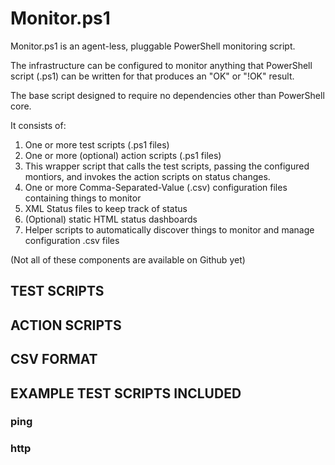 # Monitor.ps1

Monitor.ps1 is an agent-less, pluggable PowerShell monitoring script.

The infrastructure can be configured to monitor anything that PowerShell script (.ps1) can be written for that produces an "OK" or "!OK" result.

The base script designed to require no dependencies other than PowerShell core.

It consists of:
1. One or more test scripts (.ps1 files)
2. One or more (optional) action scripts (.ps1 files)
3. This wrapper script that calls the test scripts, passing the configured montiors, and invokes the action scripts on status changes.
4. One or more Comma-Separated-Value (.csv) configuration files containing things to monitor
5. XML Status files to keep track of status
6. (Optional) static HTML status dashboards
7. Helper scripts to automatically discover things to monitor and manage configuration .csv files

(Not all of these components are available on Github yet)

## TEST SCRIPTS

## ACTION SCRIPTS

## CSV FORMAT

## EXAMPLE TEST SCRIPTS INCLUDED

### ping

### http